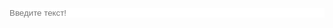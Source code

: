 <input id="search" autocapitalize="none" autocomplete="off" autocorrect="off" name="search_query" tabindex="0" type="text" spellcheck="false" placeholder="Введите текст!" aria-label="Введите запрос" role="combobox" aria-haspopup="false" aria-autocomplete="list" class="gsfi ytd-searchbox" dir="ltr" style="border: none; padding: 0px; margin: 0px; height: auto; width: 100%; outline: none;">
